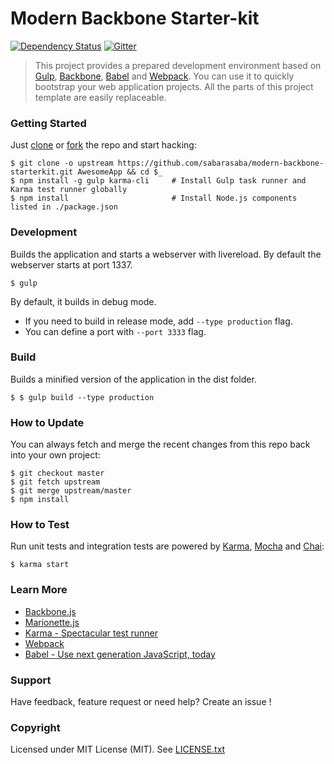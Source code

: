 # Modern Backbone Starter-kit

[![Dependency Status](http://david-dm.org/sabarasaba/modern-backbone-starterkit.svg?style=flat)](https://david-dm.org/sabarasaba/modern-backbone-starterkit)
[![Gitter](http://img.shields.io/badge/chat-online-brightgreen.svg?style=flat)](https://gitter.im/sabarasaba/modern-backbone-starterkit)

> This project provides a prepared development environment based on [Gulp](http://gulpjs.com/), [Backbone](http://backbonejs.org/), [Babel](https://babeljs.io/) and [Webpack](http://webpack.github.io/). You can  use it to quickly bootstrap your web application projects. All the parts of this project template are easily replaceable.


### Getting Started

Just [clone](github-windows://openRepo/https://github.com/sabarasaba/modern-backbone-starterkit) or [fork](https://github.com/sabarasaba/modern-backbone-starterkit/fork) the repo and start hacking:

```shell
$ git clone -o upstream https://github.com/sabarasaba/modern-backbone-starterkit.git AwesomeApp && cd $_
$ npm install -g gulp karma-cli     # Install Gulp task runner and Karma test runner globally
$ npm install                       # Install Node.js components listed in ./package.json
```

### Development
Builds the application and starts a webserver with livereload. By default the webserver starts at port 1337.

```shell
$ gulp
```

By default, it builds in debug mode.

* If you need to build in release mode, add `--type production` flag.
* You can define a port with `--port 3333` flag.


### Build
Builds a minified version of the application in the dist folder.

```shell
$ $ gulp build --type production
```

### How to Update

You can always fetch and merge the recent changes from this repo back into
your own project:

```shell
$ git checkout master
$ git fetch upstream
$ git merge upstream/master
$ npm install
```

### How to Test

Run unit tests and integration tests are powered by [Karma](http://karma-runner.github.io/0.12/index.html), [Mocha](http://mochajs.org/) and [Chai](http://chaijs.com/):

```shell
$ karma start
```

### Learn More

 * [Backbone.js](http://backbonejs.org/)
 * [Marionette.js](http://marionettejs.com/)
 * [Karma - Spectacular test runner](http://karma-runner.github.io/0.12/index.html)
 * [Webpack](http://webpack.github.io/)
 * [Babel - Use next generation JavaScript, today](https://babeljs.io/)

### Support

Have feedback, feature request or need help? Create an issue !

### Copyright

Licensed under MIT License (MIT). See [LICENSE.txt](./LICENSE)
